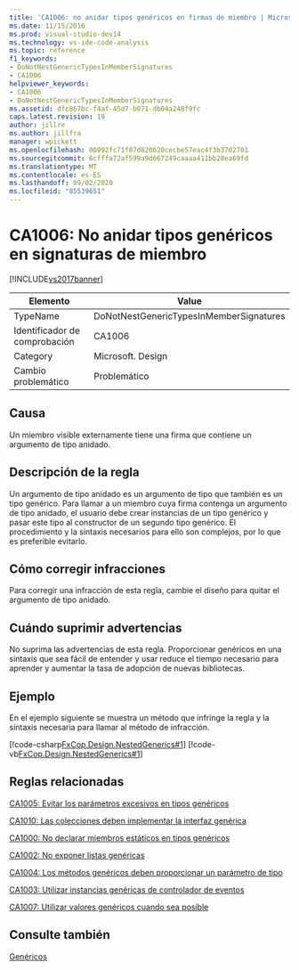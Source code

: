 ```yaml
---
title: 'CA1006: no anidar tipos genéricos en firmas de miembro | Microsoft Docs'
ms.date: 11/15/2016
ms.prod: visual-studio-dev14
ms.technology: vs-ide-code-analysis
ms.topic: reference
f1_keywords:
- DoNotNestGenericTypesInMemberSignatures
- CA1006
helpviewer_keywords:
- CA1006
- DoNotNestGenericTypesInMemberSignatures
ms.assetid: dfc867bc-f4af-45d7-b071-db04a248f9fc
caps.latest.revision: 19
author: jillre
ms.author: jillfra
manager: wpickett
ms.openlocfilehash: 00992fc71f07d820620cecbe57eac4f3b3702701
ms.sourcegitcommit: 6cfffa72af599a9d667249caaaa411bb28ea69fd
ms.translationtype: MT
ms.contentlocale: es-ES
ms.lasthandoff: 09/02/2020
ms.locfileid: "85539651"
---
```

# <a name="ca1006-do-not-nest-generic-types-in-member-signatures"></a>CA1006: No anidar tipos genéricos en signaturas de miembro
[!INCLUDE[vs2017banner](../includes/vs2017banner.md)]

|Elemento|Value|
|-|-|
|TypeName|DoNotNestGenericTypesInMemberSignatures|
|Identificador de comprobación|CA1006|
|Category|Microsoft. Design|
|Cambio problemático|Problemático|

## <a name="cause"></a>Causa
 Un miembro visible externamente tiene una firma que contiene un argumento de tipo anidado.

## <a name="rule-description"></a>Descripción de la regla
 Un argumento de tipo anidado es un argumento de tipo que también es un tipo genérico. Para llamar a un miembro cuya firma contenga un argumento de tipo anidado, el usuario debe crear instancias de un tipo genérico y pasar este tipo al constructor de un segundo tipo genérico. El procedimiento y la sintaxis necesarios para ello son complejos, por lo que es preferible evitarlo.

## <a name="how-to-fix-violations"></a>Cómo corregir infracciones
 Para corregir una infracción de esta regla, cambie el diseño para quitar el argumento de tipo anidado.

## <a name="when-to-suppress-warnings"></a>Cuándo suprimir advertencias
 No suprima las advertencias de esta regla. Proporcionar genéricos en una sintaxis que sea fácil de entender y usar reduce el tiempo necesario para aprender y aumentar la tasa de adopción de nuevas bibliotecas.

## <a name="example"></a>Ejemplo
 En el ejemplo siguiente se muestra un método que infringe la regla y la sintaxis necesaria para llamar al método de infracción.

 [!code-csharp[FxCop.Design.NestedGenerics#1](../snippets/csharp/VS_Snippets_CodeAnalysis/FxCop.Design.NestedGenerics/cs/FxCop.Design.NestedGenerics.cs#1)]
 [!code-vb[FxCop.Design.NestedGenerics#1](../snippets/visualbasic/VS_Snippets_CodeAnalysis/FxCop.Design.NestedGenerics/vb/FxCop.Design.NestedGenerics.vb#1)]

## <a name="related-rules"></a>Reglas relacionadas
 [CA1005: Evitar los parámetros excesivos en tipos genéricos](../code-quality/ca1005-avoid-excessive-parameters-on-generic-types.md)

 [CA1010: Las colecciones deben implementar la interfaz genérica](../code-quality/ca1010-collections-should-implement-generic-interface.md)

 [CA1000: No declarar miembros estáticos en tipos genéricos](../code-quality/ca1000-do-not-declare-static-members-on-generic-types.md)

 [CA1002: No exponer listas genéricas](../code-quality/ca1002-do-not-expose-generic-lists.md)

 [CA1004: Los métodos genéricos deben proporcionar un parámetro de tipo](../code-quality/ca1004-generic-methods-should-provide-type-parameter.md)

 [CA1003: Utilizar instancias genéricas de controlador de eventos](../code-quality/ca1003-use-generic-event-handler-instances.md)

 [CA1007: Utilizar valores genéricos cuando sea posible](../code-quality/ca1007-use-generics-where-appropriate.md)

## <a name="see-also"></a>Consulte también
 [Genéricos](https://msdn.microsoft.com/library/75ea8509-a4ea-4e7a-a2b3-cf72482e9282)
